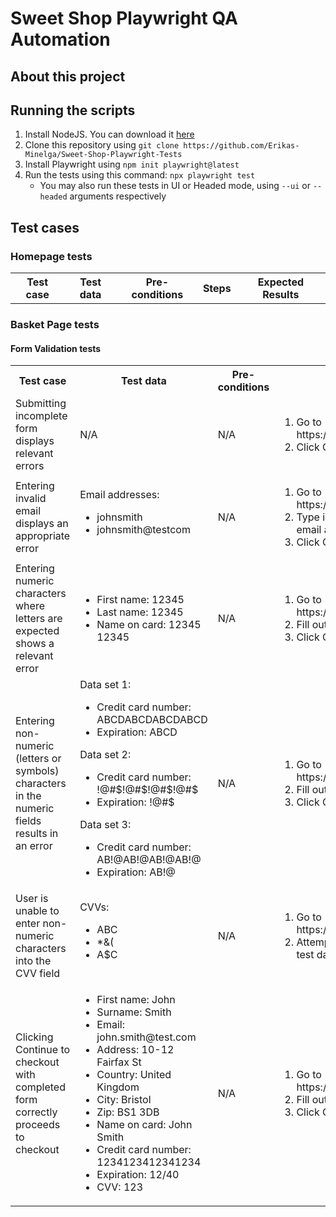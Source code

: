 <h1>Sweet Shop Playwright QA Automation</h1>

<h2>About this project</h2>

<h2>Running the scripts</h2>

<ol>
    <li>Install NodeJS. You can download it <a href="https://nodejs.org/en/download" target='_blank'>here</a></li>
    <li>Clone this repository using <code>git clone https://github.com/Erikas-Minelga/Sweet-Shop-Playwright-Tests</code></li>
    <li>Install Playwright using <code>npm init playwright@latest</code></li>
    <li>Run the tests using this command: <code>npx playwright test</code> <ul><li>You may also run these tests in UI or Headed mode, using <code>--ui</code> or <code>--headed</code> arguments respectively</li><ul></li>
</ol>

<h2>Test cases</h2>

<h3>Homepage tests</h3>

<table>
    <tr>
        <th>Test case</th><th>Test data</th><th>Pre-conditions</th><th>Steps</th><th>Expected Results</th>
    </tr>
</table>

<h3>Basket Page tests</h3>

<h4>Form Validation tests</h4>

<table>
    <tr>
        <th>Test case</th><th>Test data</th><th>Pre-conditions</th><th>Steps</th><th>Expected Results</th>
    </tr>
    <tr>
        <td>Submitting incomplete form displays relevant errors</td>
        <td>N/A</td>
        <td>N/A</td>
        <td>
            <ol>
                <li>Go to https://sweetshop.netlify.app/basket</li>
                <li>Click Continue to checkout</li>
            </ol>
        </td>
        <td>Upon form submission, each form item displays an appropriate error</td>
    </tr>
    <tr>
        <td>Entering invalid email displays an appropriate error</td>
        <td>
            Email addresses:
            <ul>
                <li>johnsmith</li>
                <li>johnsmith@testcom</li>
            </ul>
        </td>
        <td>N/A</td>
        <td>
            <ol>
                <li>Go to https://sweetshop.netlify.app/basket</li>
                <li>Type in an incorrectly formatted email address (see test data)</li>
                <li>Click Continue to checkout button</li>
            </ol>
        </td>
        <td>Upon form submission, email field displays an appropriate error</td>
    </tr>
    <tr>
        <td>Entering numeric characters where letters are expected shows a relevant error</td>
        <td>
            <ul>
                <li>First name: 12345</li>
                <li>Last name: 12345</li>
                <li>Name on card: 12345 12345</li>
            </ul>
        </td>
        <td>N/A</td>
        <td>
            <ol>
                <li>Go to https://sweetshop.netlify.app/basket</li>
                <li>Fill out the form as per test data</li>
                <li>Click Continue to checkout button</li>
            </ol>
        </td>
        <td>Upon form submission, elements where only letters are expected display errors when numbers are entered</td>
    </tr>
    <tr>
        <td>Entering non-numeric (letters or symbols) characters in the numeric fields results in an error</td>
        <td>
            Data set 1:
            <ul>
                <li>Credit card number: ABCDABCDABCDABCD</li>
                <li>Expiration: ABCD</li>
            </ul>
            Data set 2:
            <ul>
                <li>Credit card number: !@#$!@#$!@#$!@#$</li>
                <li>Expiration: !@#$</li>
            </ul>
            Data set 3:
            <ul>
                <li>Credit card number: AB!@AB!@AB!@AB!@</li>
                <li>Expiration: AB!@</li>
            </ul>
        </td>
        <td>N/A</td>
        <td>
            <ol>
                <li>Go to https://sweetshop.netlify.app/basket</li>
                <li>Fill out the form as per test data</li>
                <li>Click Continue to checkout button</li>
            </ol>
        </td>
        <td>Upon form submission, elements where only numbers are expected display errors correctly wehen non-numeric characters are entered</td>
    </tr>
    <tr>
        <td>User is unable to enter non-numeric characters into the CVV field</td>
        <td>
            CVVs:
            <ul>
                <li>ABC</li>
                <li>*&(</li>
                <li>A$C</li>
            </ul>
        </td>
        <td>N/A</td>
        <td>
            <ol>
                <li>Go to https://sweetshop.netlify.app/basket</li>
                <li>Attempt to type in characters as per test data into the CVV field</li>
            </ol>
        </td>
        <td>Should be unable to enter any other characters but numbers into the CVV field</td>
    </tr>
    <tr>
        <td>Clicking Continue to checkout with completed form correctly proceeds to checkout</td>
        <td>
            <ul>
                <li>First name: John</li>
                <li>Surname: Smith</li>
                <li>Email: john.smith@test.com</li>
                <li>Address: 10-12 Fairfax St</li>
                <li>Country: United Kingdom</li>
                <li>City: Bristol</li>
                <li>Zip: BS1 3DB</li>
                <li>Name on card: John Smith</li>
                <li>Credit card number: 1234123412341234</li>
                <li>Expiration: 12/40</li>
                <li>CVV: 123</li>
            </ul>
        </td>
        <td>N/A</td>
        <td>
            <ol>
                <li>Go to https://sweetshop.netlify.app/basket</li>
                <li>Fill out the form as per test data</li>
                <li>Click Continue to checkout button</li>
            </ol>
        </td>
        <td>User is taken back to the basket page with the URL: https://sweetshop.netlify.app/basket?. This is a dummy website, so it is expected behaviour</td>
    </tr>
</table>